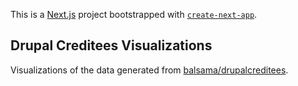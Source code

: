 This is a [Next.js](https://nextjs.org/) project bootstrapped with [`create-next-app`](https://github.com/vercel/next.js/tree/canary/packages/create-next-app).

## Drupal Creditees Visualizations
Visualizations of the data generated from [balsama/drupalcreditees](https://github.com/balsama/drupalcreditees).

